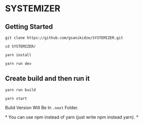 # SYSTEMIZER

## Getting Started
```
git clone https://github.com/gsanikidze/SYSTEMIZER.git
```
```
cd SYSTEMIZER/
```
```
yarn install
```
```
yarn run dev
```

## Create build and then run it
```
yarn run build
```
```
yarn start
```

Build Version Will Be In `.next` Folder.

\* You can use npm instead of yarn (just write npm instead yarn). \*